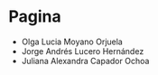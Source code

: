# Pagina

* Olga Lucia Moyano Orjuela
* Jorge Andrés Lucero Hernández
* Juliana Alexandra Capador Ochoa
